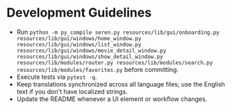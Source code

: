 # Development Guidelines

- Run `python -m py_compile seren.py resources/lib/gui/onboarding.py resources/lib/gui/windows/home_window.py resources/lib/gui/windows/list_window.py resources/lib/gui/windows/movie_detail_window.py resources/lib/gui/windows/show_detail_window.py resources/lib/modules/router.py resources/lib/modules/search.py resources/lib/modules/favorites.py` before committing.
- Execute tests via `pytest -q`.
- Keep translations synchronized across all language files; use the English text if you don't have localized strings.
- Update the README whenever a UI element or workflow changes.
